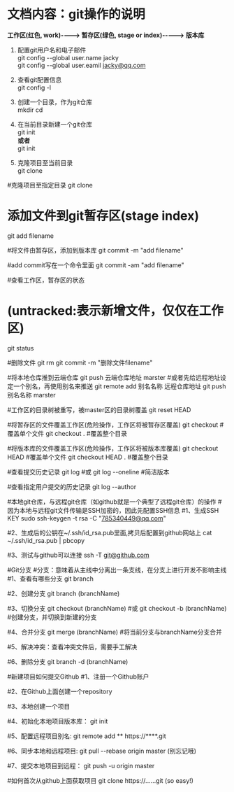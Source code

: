 # 文档内容：git操作的说明

**工作区(红色, work)----> 暂存区(绿色, stage or index)----->  版本库**

1. 配置git用户名和电子邮件  
git config --global user.name jacky  
git config --global user.eamil jacky@qq.com

2. 查看git配置信息  
git config -l

3. 创建一个目录，作为git仓库  
mkdir <directory> 
cd <directory> 

4. 在当前目录新建一个git仓库  
git init  
**或者**  
git init <directory>  


5. 克隆项目至当前目录  
git clone <repo>

#克隆项目至指定目录
git clone <repo>  <direcotry>

# 添加文件到git暂存区(stage index)
git add filename


#将文件由暂存区，添加到版本库
git commit -m "add filename"


#add commit写在一个命令里面
git commit -am "add filename"


#查看工作区，暂存区的状态
# (untracked:表示新增文件，仅仅在工作区)
git status


#删除文件
git rm <filename>
git commit <filename> -m "删除文件filename"


#将本地仓库推到云端仓库
git push 云端仓库地址 marster
#或者先给远程地址设定一个别名，再使用别名来推送
git remote add 别名名称   远程仓库地址
git push 别名名称 marster


#工作区的目录树被重写，被master区的目录树覆盖
git reset HEAD

#将暂存区的文件覆盖工作区(危险操作，工作区将被暂存区覆盖)
git checkout <filename>     #覆盖单个文件
git checkout .              #覆盖整个目录


#将版本库的文件覆盖工作区(危险操作，工作区将被版本库覆盖)
git checkout HEAD <filename>      #覆盖单个文件
git checkout HEAD .             #覆盖整个目录


#查看提交历史记录
git log 
#或
git log --oneline           #简洁版本


#查看指定用户提交的历史记录
git log --author <username>



#本地git仓库，与远程git仓库（如github就是一个典型了远程git仓库）的操作
#因为本地与远程git文件传输是SSH加密的，因此先配置SSH信息
#1、生成SSH KEY
sudo ssh-keygen -t rsa -C "785340449@qq.com"


#2、生成后的公钥在~/.ssh/id_rsa.pub里面,拷贝后配置到github网站上
cat ~/.ssh/id_rsa.pub | pbcopy

#3、测试与github可以连接
ssh -T git@github.com



#Git分支
#分支：意味着从主线中分离出一条支线，在分支上进行开发不影响主线
#1、查看有哪些分支
git branch

#2、创建分支
git branch (branchName)

#3、切换分支
git checkout (branchName)
#或
git checkout -b (branchName)   #创建分支，并切换到新建的分支

#4、合并分支
git merge (branchName)          #将当前分支与branchName分支合并

#5、解决冲突：查看冲突文件后，需要手工解决

#6、删除分支
git branch -d (branchName)




#新建项目如何提交Github
#1、注册一个Github账户

#2、在Github上面创建一个repository

#3、本地创建一个项目

#4、初始化本地项目版本库：
git init

#5、配置远程项目别名: 
git remote add **   https://****.git

#6、同步本地和远程项目: 
git pull --rebase origin master     (别忘记哦)

#7、提交本地项目到远程：
git push -u origin master


#如何首次从github上面获取项目
git clone https://......git      (so easy!)
